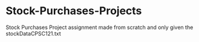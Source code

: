 # Stock-Purchases-Projects
Stock Purchases Project assignment made from scratch and only given the stockDataCPSC121.txt
